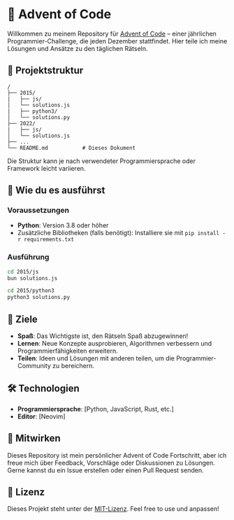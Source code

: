 # 🎄 Advent of Code

Willkommen zu meinem Repository für [Advent of Code](https://adventofcode.com/) – einer jährlichen Programmier-Challenge, die jeden Dezember stattfindet. Hier teile ich meine Lösungen und Ansätze zu den täglichen Rätseln.

## 📂 Projektstruktur

```
/
├── 2015/
|   ├── js/
│   └── solutions.js
|   ├── python3/
│   └── solutions.py
├── 2022/
|   ├── js/
│   └── solutions.js
├── ...
└── README.md           # Dieses Dokument
```

Die Struktur kann je nach verwendeter Programmiersprache oder Framework leicht variieren.

## 🚀 Wie du es ausführst

### Voraussetzungen

- **Python**: Version 3.8 oder höher
- Zusätzliche Bibliotheken (falls benötigt): Installiere sie mit `pip install -r requirements.txt`

### Ausführung

```bash
cd 2015/js
bun solutions.js
```
```bash
cd 2015/python3
python3 solutions.py
```

## 🎯 Ziele

- **Spaß**: Das Wichtigste ist, den Rätseln Spaß abzugewinnen!
- **Lernen**: Neue Konzepte ausprobieren, Algorithmen verbessern und Programmierfähigkeiten erweitern.
- **Teilen**: Ideen und Lösungen mit anderen teilen, um die Programmier-Community zu bereichern.

## 🛠️ Technologien

- **Programmiersprache**: [Python, JavaScript, Rust, etc.]
- **Editor**: [Neovim]

## 🤝 Mitwirken

Dieses Repository ist mein persönlicher Advent of Code Fortschritt, aber ich freue mich über Feedback, Vorschläge oder Diskussionen zu Lösungen. Gerne kannst du ein Issue erstellen oder einen Pull Request senden.

## 📜 Lizenz

Dieses Projekt steht unter der [MIT-Lizenz](LICENSE). Feel free to use und anpassen!
